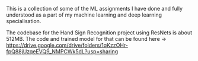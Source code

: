 This is a collection of some of the ML assignments I have done and fully understood as a part of my machine learning and deep learning specialisation.

The codebase for the Hand Sign Recognition project using ResNets is about 512MB. The code and trained model for that can be found here -> https://drive.google.com/drive/folders/1qKzzOHr-fpQ88jUzqeEVQ9_NMPCWk5dL?usp=sharing
